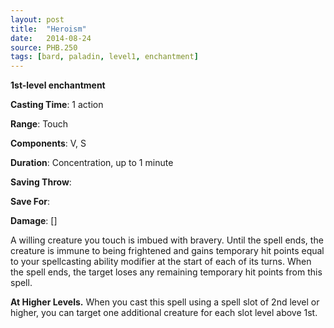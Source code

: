 ```yaml
---
layout: post
title:  "Heroism"
date:   2014-08-24
source: PHB.250
tags: [bard, paladin, level1, enchantment]
---
```


**1st-level enchantment**

**Casting Time**: 1 action

**Range**: Touch

**Components**: V, S

**Duration**: Concentration, up to 1 minute

**Saving Throw**:

**Save For**:

**Damage**: []

A willing creature you touch is imbued with bravery. Until the spell ends, the creature is immune to being frightened and gains temporary hit points equal to your spellcasting ability modifier at the start of each of its turns. When the spell ends, the target loses any remaining temporary hit points from this spell.

**At Higher Levels.** When you cast this spell using a spell slot of 2nd level or higher, you can target one additional creature for each slot level above 1st.